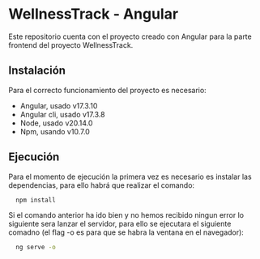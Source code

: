 # WellnessTrack - Angular

Este repositorio cuenta con el proyecto creado con Angular para la parte frontend del proyecto WellnessTrack.

## Instalación

Para el correcto funcionamiento del proyecto es necesario:

- Angular, usado v17.3.10
- Angular cli, usado v17.3.8
- Node, usado v20.14.0
- Npm, usando v10.7.0

## Ejecución

Para el momento de ejecución la primera vez es necesario es instalar las dependencias, para ello habrá que realizar el comando:

```bash
  npm install
```

Si el comando anterior ha ido bien y no hemos recibido ningun error lo siguiente sera lanzar el servidor, para ello se ejecutara el siguiente comadno (el flag -o es para que se habra la ventana en el navegador):

```bash
  ng serve -o
```
